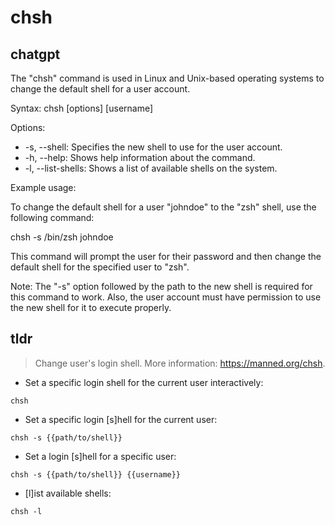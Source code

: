 # chsh 
## chatgpt 
The "chsh" command is used in Linux and Unix-based operating systems to change the default shell for a user account.

Syntax: chsh [options] [username]

Options:
- -s, --shell: Specifies the new shell to use for the user account.
- -h, --help: Shows help information about the command.
- -l, --list-shells: Shows a list of available shells on the system.

Example usage:

To change the default shell for a user "johndoe" to the "zsh" shell, use the following command:

chsh -s /bin/zsh johndoe

This command will prompt the user for their password and then change the default shell for the specified user to "zsh".

Note: The "-s" option followed by the path to the new shell is required for this command to work. Also, the user account must have permission to use the new shell for it to execute properly. 

## tldr 
 
> Change user's login shell.
> More information: <https://manned.org/chsh>.

- Set a specific login shell for the current user interactively:

`chsh`

- Set a specific login [s]hell for the current user:

`chsh -s {{path/to/shell}}`

- Set a login [s]hell for a specific user:

`chsh -s {{path/to/shell}} {{username}}`

- [l]ist available shells:

`chsh -l`
